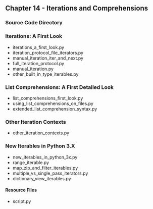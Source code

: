 ## Chapter 14 - Iterations and Comprehensions

### Source Code Directory

### Iterations: A First Look
* iterations\_a\_first\_look.py
* iteration\_protocol\_file\_iterators.py 
* manual\_iteration\_iter\_and\_next.py
* full\_iteration\_protocol.py 
* manual\_iteration.py
* other\_built\_in\_type\_iterables.py

### List Comprehensions: A First Detailed Look
* list\_comprehensions\_first\_look.py 
* using\_list\_comprehensions\_on\_files.py 
* extended\_list\_comprehension\_syntax.py

### Other Iteration Contexts
* other\_iteration\_contexts.py

### New Iterables in Python 3.X
* new\_iterables\_in\_python\_3x.py
* range\_iterable.py 
* map\_zip\_and\_filter\_iterables.py 
* multiple\_vs\_single\_pass\_iterators.py
* dictionary\_view\_iterables.py 

#### Resource Files
* script.py
